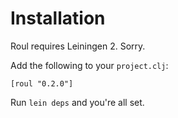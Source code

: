 Installation
============

Roul requires Leiningen 2.  Sorry.

Add the following to your `project.clj`:

    [roul "0.2.0"]

Run `lein deps` and you're all set.
